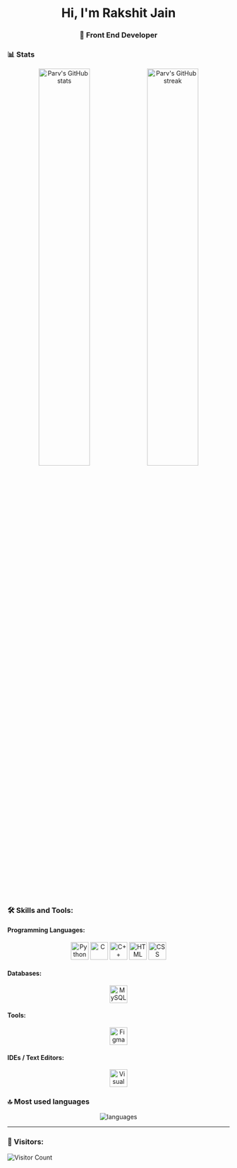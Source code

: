 <h1 align="center">Hi, I'm Rakshit Jain</h1>
<h3 align="center">🚀 Front End Developer </h3>

### 📊 Stats
<div align="center">
<img src="https://github-readme-stats.vercel.app/api?username=jainrakshit24&show_icons=true&theme=radical&hide_broder=true" alt="Parv's GitHub stats" width="48%" >
<img src="https://github-readme-streak-stats.herokuapp.com/?user=jainrakshit24&theme=github_dark&hide_border=true" alt="Parv's GitHub streak" width="48%" >
</div>

### 🛠️ Skills and Tools:

#### Programming Languages:

<div align="center"> 
<img src="https://upload.wikimedia.org/wikipedia/commons/c/c3/Python-logo-notext.svg" alt="Python" height="40">
<img src="https://upload.wikimedia.org/wikipedia/commons/1/19/C_Logo.png" alt="C" height="40">
<img src="https://upload.wikimedia.org/wikipedia/commons/1/18/ISO_C%2B%2B_Logo.svg" alt="C++" height="40">
<img src="https://upload.wikimedia.org/wikipedia/commons/6/61/HTML5_logo_and_wordmark.svg" alt="HTML" height="40">
<img src="https://upload.wikimedia.org/wikipedia/commons/d/d5/CSS3_logo_and_wordmark.svg" alt="CSS" height="40">

</div>  
  
#### Databases:

<div align="center">
<img src="https://profilinator.rishav.dev/skills-assets/mysql-original-wordmark.svg" alt="MySQL" height="40">
</div>

#### Tools:

<div align="center">
<img src="https://upload.wikimedia.org/wikipedia/commons/3/33/Figma-logo.svg" alt="Figma" height="40">  
</div>

#### IDEs / Text Editors:

<div align="center">
<img src="https://upload.wikimedia.org/wikipedia/commons/thumb/9/9a/Visual_Studio_Code_1.35_icon.svg/2048px-Visual_Studio_Code_1.35_icon.svg.png" alt="Visual Studio Code" height="40">  
</div>
  

### 🔝 Most used languages
<div align="center">
<img alt="languages" src="https://github-readme-stats.vercel.app/api/top-langs/?username=jainrakshit24&theme=github_dark&hide_border=true&layout=compact" />
</div>

---

### 👥 Visitors:

![Visitor Count](https://profile-counter.glitch.me/jainrakshit24/count.svg)
